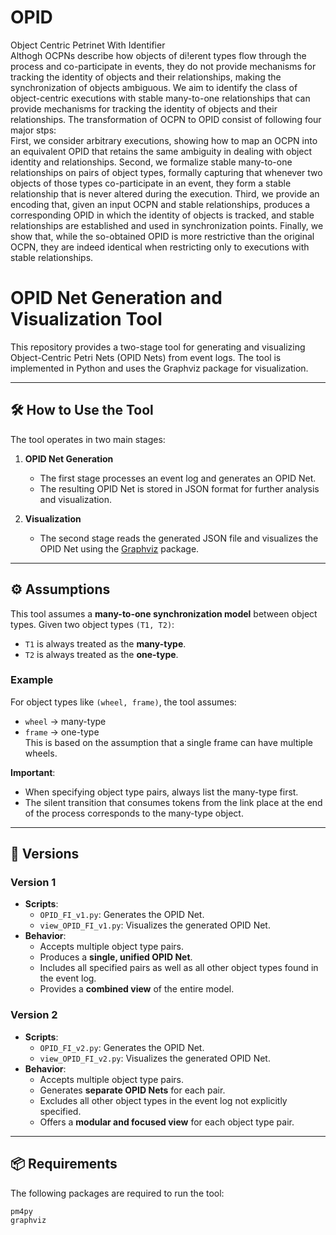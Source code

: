 # OPID
Object Centric Petrinet With Identifier <br>
Althogh OCPNs describe how objects
of di!erent types flow through the process and co-participate
in events, they do not provide mechanisms for tracking the identity of
objects and their relationships, making the synchronization of objects
ambiguous.  We aim to identify the class of object-centric executions with stable many-to-one relationships that can provide mechanisms
for tracking the identity of objects and their relationships.
The transformation of OCPN to OPID consist of following four major stps: <br> First, we consider arbitrary executions, showing how to map
an OCPN into an equivalent OPID that retains the same ambiguity in dealing with object identity and relationships. Second, we formalize stable many-to-one relationships on pairs of object types, formally capturing that whenever two objects of those types co-participate in an event, they form a stable relationship
that is never altered during the execution. Third, we provide an encoding that,
given an input OCPN and stable relationships, produces a corresponding OPID
in which the identity of objects is tracked, and stable relationships are established
and used in synchronization points. Finally, we show that, while the so-obtained
OPID is more restrictive than the original OCPN, they are indeed identical when
restricting only to executions with stable relationships.

# OPID Net Generation and Visualization Tool

This repository provides a two-stage tool for generating and visualizing Object-Centric Petri Nets (OPID Nets) from event logs. The tool is implemented in Python and uses the Graphviz package for visualization.

---

## 🛠 How to Use the Tool

The tool operates in two main stages:

1. **OPID Net Generation**  
   - The first stage processes an event log and generates an OPID Net.
   - The resulting OPID Net is stored in JSON format for further analysis and visualization.

2. **Visualization**  
   - The second stage reads the generated JSON file and visualizes the OPID Net using the [Graphviz](https://graphviz.org/) package.

---

## ⚙️ Assumptions

This tool assumes a **many-to-one synchronization model** between object types. Given two object types `(T1, T2)`:

- `T1` is always treated as the **many-type**.
- `T2` is always treated as the **one-type**.

### Example  
For object types like `(wheel, frame)`, the tool assumes:
- `wheel` → many-type
- `frame` → one-type  
This is based on the assumption that a single frame can have multiple wheels.

**Important**:
- When specifying object type pairs, always list the many-type first.
- The silent transition that consumes tokens from the link place at the end of the process corresponds to the many-type object.

---

## 🧩 Versions

### Version 1
- **Scripts**:
  - `OPID_FI_v1.py`: Generates the OPID Net.
  - `view_OPID_FI_v1.py`: Visualizes the generated OPID Net.
- **Behavior**:
  - Accepts multiple object type pairs.
  - Produces a **single, unified OPID Net**.
  - Includes all specified pairs as well as all other object types found in the event log.
  - Provides a **combined view** of the entire model.

### Version 2
- **Scripts**:
  - `OPID_FI_v2.py`: Generates the OPID Net.
  - `view_OPID_FI_v2.py`: Visualizes the generated OPID Net.
- **Behavior**:
  - Accepts multiple object type pairs.
  - Generates **separate OPID Nets** for each pair.
  - Excludes all other object types in the event log not explicitly specified.
  - Offers a **modular and focused view** for each object type pair.

---

## 📦 Requirements

The following packages are required to run the tool:

```bash
pm4py
graphviz

